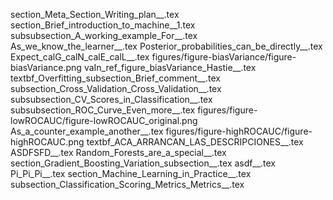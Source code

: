 section_Meta_Section_Writing_plan__.tex
section_Brief_introduction_to_machine__1.tex
subsubsection_A_working_example_For__.tex
As_we_know_the_learner__.tex
Posterior_probabilities_can_be_directly__.tex
Expect_calG_calN_calE_calL__.tex
figures/figure-biasVariance/figure-biasVariance.png
vaIn_ref_figure_biasVariance_Hastie__.tex
textbf_Overfitting_subsection_Brief_comment__.tex
subsection_Cross_Validation_Cross_Validation__.tex
subsubsection_CV_Scores_in_Classification__.tex
subsubsection_ROC_Curve_Even_more__.tex
figures/figure-lowROCAUC/figure-lowROCAUC_original.png
As_a_counter_example_another__.tex
figures/figure-highROCAUC/figure-highROCAUC.png
textbf_ACA_ARRANCAN_LAS_DESCRIPCIONES__.tex
ASDFSFD__.tex
Random_Forests_are_a_special__.tex
section_Gradient_Boosting_Variation_subsection__.tex
asdf__.tex
Pi_Pi_Pi__.tex
section_Machine_Learning_in_Practice__.tex
subsection_Classification_Scoring_Metrics_Metrics__.tex
